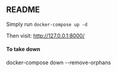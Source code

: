 ## README

Simply run `docker-compose up -d`

Then visit: http://127.0.0.1:8000/

#### To take down
docker-compose down --remove-orphans

